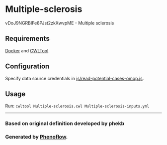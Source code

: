 # Multiple-sclerosis

vDoJ9NGRBIFe8PJst2zkXwvpME - Multiple sclerosis

## Requirements

[Docker](https://docs.docker.com/install/) and [CWLTool](https://github.com/common-workflow-language/cwltool#install)

## Configuration

Specify data source credentials in [js/read-potential-cases-omop.js](js/read-potential-cases-omop.js).

## Usage

Run: `cwltool Multiple-sclerosis.cwl Multiple-sclerosis-inputs.yml`

***

### Based on original definition developed by phekb
### Generated by [Phenoflow](https://kclhi.org/phenoflow).

